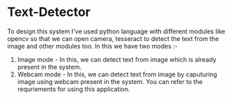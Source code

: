 # Text-Detector 
To design this system I've used python language with different modules like opencv so that we can open camera, tesseract to detect the text from the image and other modules too.
In this we have two modes :-
1) Image mode - In this, we can detect text from image which is already present in the system.
2) Webcam mode - In this, we can detect text from image by caputuring image using webcam present in the system.
You can refer to the requriements for using this application.
    
